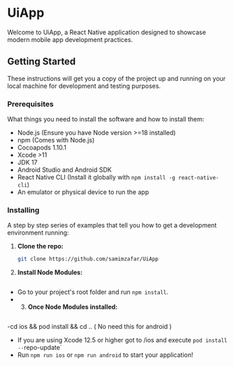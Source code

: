 # UiApp
 
Welcome to UiApp, a React Native application designed to showcase modern mobile app development practices.

## Getting Started

These instructions will get you a copy of the project up and running on your local machine for development and testing purposes.

### Prerequisites

What things you need to install the software and how to install them:

- Node.js (Ensure you have Node version >=18 installed)
- npm (Comes with Node.js)
- Cocoapods 1.10.1
- Xcode >11
- JDK 17
- Android Studio and Android SDK
- React Native CLI (Install it globally with `npm install -g react-native-cli`)
- An emulator or physical device to run the app

### Installing

A step by step series of examples that tell you how to get a development environment running:

1. **Clone the repo:**
   ```bash
   git clone https://github.com/samimzafar/UiApp
2. **Install Node Modules:**
   ```bash
- Go to your project's root folder and run `npm install`.
- 3. **Once Node Modules installed:**
   ```bash
-cd ios && pod install && cd .. ( No need this for android )

- If you are using Xcode 12.5 or higher got to /ios and execute `pod install --`repo-update`
- Run `npm run ios` or `npm run android` to start your application!
  

